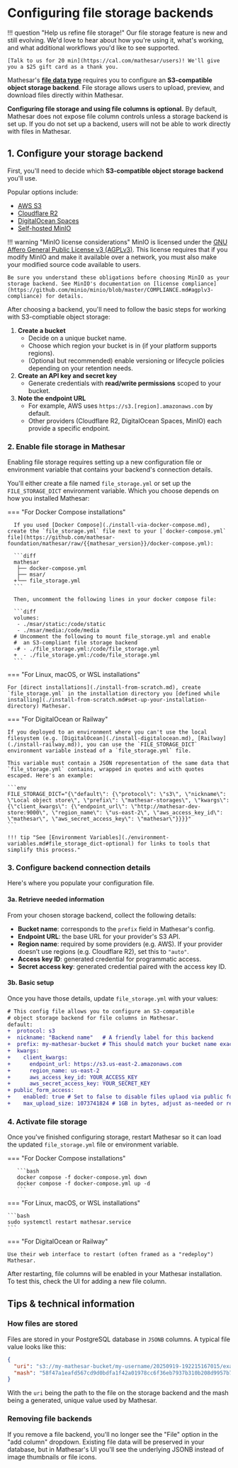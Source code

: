 # Configuring file storage backends

!!! question "Help us refine file storage!"
    Our file storage feature is new and still evolving. We'd love to hear about how you're using it, what's working, and what additional workflows you'd like to see supported.

	[Talk to us for 20 min](https://cal.com/mathesar/users)! We'll give you a $25 gift card as a thank you.

Mathesar's [**file data type**](../user-guide/files.md) requires you to configure an **S3-compatible object storage backend**. File storage allows users to upload, preview, and download files directly within Mathesar.

**Configuring file storage and using file columns is optional.** By default, Mathesar does not expose file column controls unless a storage backend is set up. If you do not set up a backend, users will not be able to work directly with files in Mathesar.

## 1. Configure your storage backend

First, you'll need to decide which **S3-compatible object storage backend** you'll use.

Popular options include:

- [AWS S3](https://docs.aws.amazon.com/s3/)
- [Cloudflare R2](https://www.cloudflare.com/developer-platform/products/r2/)
- [DigitalOcean Spaces](https://www.digitalocean.com/products/spaces)
- [Self-hosted MinIO](https://www.min.io/)

!!! warning "MinIO license considerations"
    MinIO is licensed under the [GNU Affero General Public License v3 (AGPLv3)](https://github.com/minio/minio/blob/master/LICENSE). This license requires that if you modify MinIO and make it available over a network, you must also make your modified source code available to users.

    Be sure you understand these obligations before choosing MinIO as your storage backend. See MinIO's documentation on [license compliance](https://github.com/minio/minio/blob/master/COMPLIANCE.md#agplv3-compliance) for details.

After choosing a backend, you'll need to follow the basic steps for working with S3-comptiable object storage:

1. **Create a bucket**
    - Decide on a unique bucket name.
    - Choose which region your bucket is in (if your platform supports regions).
    - (Optional but recommended) enable versioning or lifecycle policies depending on your retention needs.
1. **Create an API key and secret key**
    - Generate credentials with **read/write permissions** scoped to your bucket.
2. **Note the endpoint URL**
    - For example, AWS uses `https://s3.[region].amazonaws.com` by default.
    - Other providers (Cloudflare R2, DigitalOcean Spaces, MinIO) each provide a specific endpoint.

### 2. Enable file storage in Mathesar

Enabling file storage requires setting up a new configuration file or environment variable that contains your backend's connection details.

You'll either create a file named `file_storage.yml` or set up the `FILE_STORAGE_DICT` environment variable. Which you choose depends on how you installed Mathesar:

=== "For Docker Compose installations"

      If you used [Docker Compose](./install-via-docker-compose.md), create the `file_storage.yml` file next to your [`docker-compose.yml` file](https://github.com/mathesar-foundation/mathesar/raw/{{mathesar_version}}/docker-compose.yml):

      ```diff
      mathesar
       ├── docker-compose.yml
       ├── msar/
      +└── file_storage.yml
      ```

      Then, uncomment the following lines in your docker compose file:

      ```diff
      volumes:
       - ./msar/static:/code/static
       - ./msar/media:/code/media
      # Uncomment the following to mount file_storage.yml and enable
      #  an S3-compliant file storage backend
      -# - ./file_storage.yml:/code/file_storage.yml
      +  - ./file_storage.yml:/code/file_storage.yml
      ```

=== "For Linux, macOS, or WSL installations"

    For [direct installations](./install-from-scratch.md), create `file_storage.yml` in the installation directory you [defined while installing](./install-from-scratch.md#set-up-your-installation-directory) Mathesar.

=== "For DigitalOcean or Railway"

    If you deployed to an environment where you can't use the local filesystem (e.g. [DigitalOcean](./install-digitalocean.md), [Railway](./install-railway.md)), you can use the `FILE_STORAGE_DICT` environment variable instead of a `file_storage.yml` file.

    This variable must contain a JSON representation of the same data that `file_storage.yml` contains, wrapped in quotes and with quotes escaped. Here's an example:

    ```env
    FILE_STORAGE_DICT="{\"default\": {\"protocol\": \"s3\", \"nickname\": \"Local object store\", \"prefix\": \"mathesar-storages\", \"kwargs\": {\"client_kwargs\": {\"endpoint_url\": \"http://mathesar-dev-store:9000\", \"region_name\": \"us-east-2\", \"aws_access_key_id\": \"mathesar\", \"aws_secret_access_key\": \"mathesar\"}}}}"
    ```

    !!! tip "See [Environment Variables](./environment-variables.md#file_storage_dict-optional) for links to tools that simplify this process."

### 3. Configure backend connection details

Here's where you populate your configuration file.

#### 3a. Retrieve needed information

From your chosen storage backend, collect the following details:

* **Bucket name**: corresponds to the `prefix` field in Mathesar's config.
* **Endpoint URL**: the base URL for your provider's S3 API.
* **Region name**: required by some providers (e.g. AWS). If your provider doesn’t use regions (e.g. Cloudflare R2), set this to `"auto"`.
* **Access key ID**: generated credential for programmatic access.
* **Secret access key**: generated credential paired with the access key ID.

#### 3b. Basic setup

Once you have those details, update `file_storage.yml` with your values:

```diff
# This config file allows you to configure an S3-compatible
# object storage backend for file columns in Mathesar.
default:
+  protocol: s3
+  nickname: "Backend name"   # A friendly label for this backend
+  prefix: my-mathesar-bucket # This should match your bucket name exactly
+  kwargs:
+    client_kwargs:
+      endpoint_url: https://s3.us-east-2.amazonaws.com
+      region_name: us-east-2
+      aws_access_key_id: YOUR_ACCESS_KEY
+      aws_secret_access_key: YOUR_SECRET_KEY
+ public_form_access:
+    enabled: true # Set to false to disable files uplaod via public form
+    max_upload_size: 1073741824 # 1GB in bytes, adjust as-needed or remove for limitless uploads
```

### 4. Activate file storage

Once you've finished configuring storage, restart Mathesar so it can load the updated `file_storage.yml` file or environment variable.

=== "For Docker Compose installations"

       ```bash
       docker compose -f docker-compose.yml down
       docker compose -f docker-compose.yml up -d
       ```

=== "For Linux, macOS, or WSL installations"

    ```bash
    sudo systemctl restart mathesar.service
    ```

=== "For DigitalOcean or Railway"

    Use their web interface to restart (often framed as a "redeploy") Mathesar.

After restarting, file columns will be enabled in your Mathesar installation. To test this, check the UI for adding a new file column.

## Tips & technical information

### How files are stored

Files are stored in your PostgreSQL database in `JSONB` columns. A typical file value looks like this:

```json
{
  "uri": "s3://my-mathesar-bucket/my-username/20250919-192215167015/example.csv",
  "mash": "58f47a1eafd567cd9d0bdfa1f42a01978cc6f36eb7937b310b208d9957b7ee8b"
}
```

With the `uri` being the path to the file on the storage backend and the mash being a generated, unique value used by Mathesar.

### Removing file backends

If you remove a file backend, you'll no longer see the "File" option in the "add column" dropdown. Existing file data will be preserved in your database, but in Mathesar's UI you'll see the underlying JSONB instead of image thumbnails or file icons.

